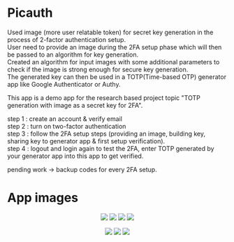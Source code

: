# Picauth
Used image (more user relatable token) for secret key generation in the process of 2-factor authentication setup.  
User need to provide an image during the 2FA setup phase which will then be passed to an algorithm for key generation.  
Created an algorithm for input images with some additional parameters to check if the image is strong enough for secure key generation.  
The generated key can then be used in a TOTP(Time-based OTP) generator app like Google Authenticator or Authy.  
  
This app is a demo app for the research based project topic "TOTP generation with image as a secret key for 2FA".  
  
step 1 : create an account & verify email  
step 2 : turn on two-factor authentication  
step 3 : follow the 2FA setup steps (providing an image, building key, sharing key to generator app & first setup verification).  
step 4 : logout and login again to test the 2FA, enter TOTP generated by your generator app into this app to get verified.  
  
pending work -> backup codes for every 2FA setup.
  
# App images

<p align="center">
  <img src="https://user-images.githubusercontent.com/123496162/219880393-67419661-b7ba-47f6-8d05-cecff12718a1.jpg"/>
  <img src="https://user-images.githubusercontent.com/123496162/219880398-c86c1716-9001-4dd1-bd0a-fd875628c406.jpg"/>
  <img src="https://user-images.githubusercontent.com/123496162/219880407-e086c447-c750-428b-b056-ba83c50395d1.jpg"/>
  <img src="https://user-images.githubusercontent.com/123496162/219880444-63d35fa4-6987-4a86-afe9-0f5f6a127129.jpg"/>
</p>

<p align="center">
<img src="https://user-images.githubusercontent.com/123496162/219880484-c3e903c0-7d7f-47bd-98fa-686dcec5a987.png"/>
<img src="https://user-images.githubusercontent.com/123496162/219880605-ab241bfe-8c7a-4262-b8db-3daf4e40df9f.png"/>
<img src="https://user-images.githubusercontent.com/123496162/219880500-a85b5b8d-565e-4815-b700-ed59f753ab6b.png"/>
</p>  
